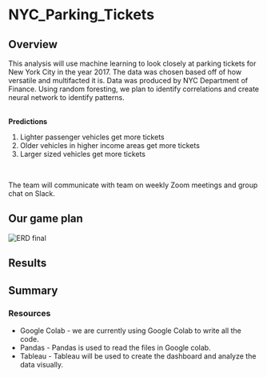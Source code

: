 # NYC_Parking_Tickets
## Overview

This analysis will use machine learning to look closely at parking tickets for New York City in the year 2017. The data was chosen based off of how versatile and multifacted it is. Data was produced by NYC Department of Finance. Using random foresting, we plan to identify correlations and create neural network to identify patterns. </br>
</br>

**Predictions**
1. Lighter passenger vehicles get more tickets
2. Older vehicles in higher income areas get more tickets 
3. Larger sized vehicles get more tickets 

</br>

The team will communicate with team on weekly Zoom meetings and group chat on Slack.
</br>

## Our game plan 
![ERD final](https://user-images.githubusercontent.com/107652317/199361261-3be00635-7b81-46d9-9935-4ed6c3383c8d.png)




## Results

## Summary 

### Resources 
* Google Colab - we are currently using Google Colab to write all the code.
* Pandas - Pandas is used to read the files in Google colab.
* Tableau - Tableau will be used to create the dashboard and analyze the data visually. 

